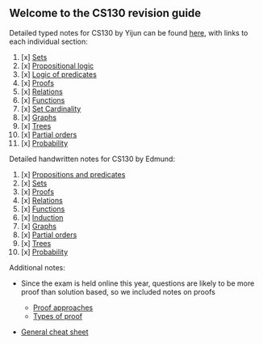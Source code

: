 ## Welcome to the CS130 revision guide

Detailed typed notes for CS130 by Yijun can be found [here](./content/INDEX.html), with links to each individual section:

1. [x] [Sets](./INDEX.html#sets)
2. [x] [Propositional logic](./INDEX.html#proplogic)
3. [x] [Logic of predicates](./INDEX.html#predicates)
4. [x] [Proofs](./INDEX.html#proofs)
5. [x] [Relations](./INDEX.html#relations)
6. [x] [Functions](./INDEX.html#functions)
7. [x] [Set Cardinality](./INDEX.html#cardinality)
8. [x] [Graphs](./INDEX.html#graphs)
9. [x] [Trees](./INDEX.html#trees)
10. [x] [Partial orders](./INDEX.html#partorder)
11. [x] [Probability](./INDEX.html#prob)



Detailed handwritten notes for CS130 by Edmund:

1. [x] [Propositions and predicates](./handwritten/propositionsAndPredicates.pdf)
2. [x] [Sets](./handwritten/sets.pdf)
3. [x] [Proofs](./handwritten/proofs)
4. [x] [Relations](./handwritten/relations.pdf)
5. [x] [Functions](./handwritten/functions.pdf)
6. [x] [Induction](./handwritten/inductions.pdf)
7. [x] [Graphs](./handwritten/graphs.pdf)
8. [x] [Partial orders](./handwritten/partialOrders.pdf)
9. [x] [Trees](./handwritten/trees.pdf)
10. [x] [Probability](./handwritten/probability.pdf)



Additional notes:

- Since the exam is held online this year, questions are likely to be more proof than solution based, so we included notes on proofs
   - [Proof approaches](./ProofApproaches)
   - [Types of proof](./TypesOfProof)

- [General cheat sheet](./CheatSheet)

